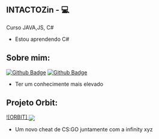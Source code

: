 

## INTACTOZin - :computer: 

Curso JAVA,JS, C# 
- Estou aprendendo C#



## Sobre mim:
[![Github Badge](https://img.shields.io/badge/-Github-000?style=flat-square&logo=Github&logoColor=white&link=link_do_seu_perfil_no_github)](https://github.com/INTACTOZ)
[![Github Badge](https://img.shields.io/badge/-Github-000?style=flat-square&logo=Github&logoColor=white&link=link_do_seu_perfil_no_github)](https://github.com/ThalyssonK)

- Ter um conhecimente mais elevado



## Projeto Orbit:
[![ORBIT] <img align="center" src="https://github.com/INTACTOZ/INTACTOZin/blob/main/infiorbit.png"> ](https://discord.gg/WN5Vwr9kVp)

- Um novo cheat de CS:GO juntamente com a infinity xyz
